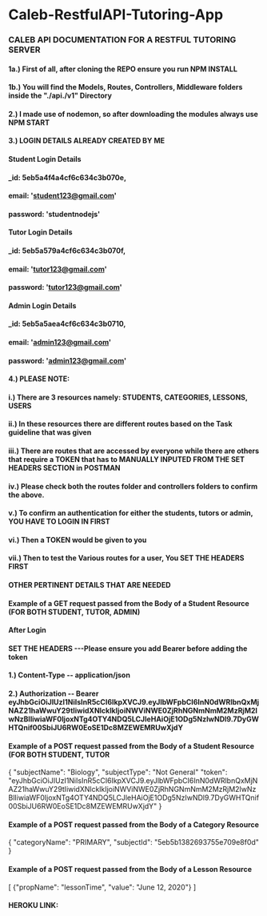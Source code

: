 # Caleb-RestfulAPI-Tutoring-App

### CALEB API DOCUMENTATION FOR A RESTFUL TUTORING SERVER

#### 1a.) First of all, after cloning the REPO ensure you run NPM INSTALL

#### 1b.) You will find the Models, Routes, Controllers, Middleware folders inside the "./api./v1" Directory

#### 2.) I made use of nodemon, so after downloading the modules always use NPM START

#### 3.) LOGIN DETAILS ALREADY CREATED BY ME

#### Student Login Details
#### _id: 5eb5a4f4a4cf6c634c3b070e,
#### email: 'student123@gmail.com'
#### password: 'studentnodejs'

#### Tutor Login Details
#### _id: 5eb5a579a4cf6c634c3b070f,
#### email: 'tutor123@gmail.com'
#### password: 'tutor123@gmail.com'

#### Admin Login Details
#### _id: 5eb5a5aea4cf6c634c3b0710,
#### email: 'admin123@gmail.com'
#### password: 'admin123@gmail.com'

#### 4.) PLEASE NOTE: 
#### i.) There are 3 resources namely: STUDENTS, CATEGORIES, LESSONS, USERS

#### ii.) In these resources there are different routes based on the Task guideline that was given

#### iii.) There are routes that are accessed by everyone while there are others that require a TOKEN that has to MANUALLY INPUTED FROM THE SET HEADERS SECTION in POSTMAN

#### iv.) Please check both the routes folder and controllers folders to confirm the above. 

#### v.) To confirm an authentication for either the students, tutors or admin, YOU HAVE TO LOGIN IN FIRST

#### vi.) Then a TOKEN would be given to you

#### vii.) Then to test the Various routes for a user, You SET THE HEADERS FIRST


#### OTHER PERTINENT DETAILS THAT ARE NEEDED

#### Example of a GET request passed from the Body of a Student Resource (FOR BOTH STUDENT, TUTOR, ADMIN)
#### After Login
#### SET THE HEADERS ---Please ensure you add Bearer before adding the token
#### 1.) Content-Type -- application/json
#### 2.) Authorization -- Bearer eyJhbGciOiJIUzI1NiIsInR5cCI6IkpXVCJ9.eyJlbWFpbCI6InN0dWRlbnQxMjNAZ21haWwuY29tIiwidXNlcklkIjoiNWViNWE0ZjRhNGNmNmM2MzRjM2IwNzBlIiwiaWF0IjoxNTg4OTY4NDQ5LCJleHAiOjE1ODg5NzIwNDl9.7DyGWHTQnif00SbiJU6RW0EoSE1Dc8MZEWEMRUwXjdY



#### Example of a POST request passed from the Body of a Student Resource (FOR BOTH STUDENT, TUTOR
{
	"subjectName": "Biology",
	"subjectType": "Not General"
	"token": "eyJhbGciOiJIUzI1NiIsInR5cCI6IkpXVCJ9.eyJlbWFpbCI6InN0dWRlbnQxMjNAZ21haWwuY29tIiwidXNlcklkIjoiNWViNWE0ZjRhNGNmNmM2MzRjM2IwNzBlIiwiaWF0IjoxNTg4OTY4NDQ5LCJleHAiOjE1ODg5NzIwNDl9.7DyGWHTQnif00SbiJU6RW0EoSE1Dc8MZEWEMRUwXjdY"
}


#### Example of a POST request passed from the Body of a Category Resource
{
	"categoryName": "PRIMARY",
	"subjectId": "5eb5b1382693755e709e8f0d"
}

#### Example of a POST request passed from the Body of a Lesson Resource

[
	{"propName": "lessonTime", "value": "June 12, 2020"}
]



#### HEROKU LINK: 

